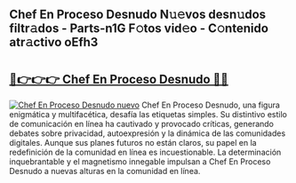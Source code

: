 ## Chef En Proceso Desnudo N𝚞𝚎vos desn𝚞dos filtr𝚊dos - Parts-n1G F𝚘tos vid𝚎o - C𝚘ntenido atr𝚊ctivo oEfh3

# <h2><a href="http://mbcpdf.tromn.icu/?c=Chef+En+Proceso+Desnudo">🔗👉👉👉 Chef En Proceso Desnudo 🔗🔗</a></h2>

[![Chef En Proceso Desnudo nuevo](https://i.imgur.com/pEAQMta.gif)](http://mbcpdf.tromn.icu/?c=Chef+En+Proceso+Desnudo)
Chef En Proceso Desnudo, una figura enigmática y multifacética, desafía las etiquetas simples. Su distintivo estilo de comunicación en línea ha cautivado y provocado críticas, generando debates sobre privacidad, autoexpresión y la dinámica de las comunidades digitales. Aunque sus planes futuros no están claros, su papel en la redefinición de la comunidad en línea es incuestionable. La determinación inquebrantable y el magnetismo innegable impulsan a Chef En Proceso Desnudo a nuevas alturas en la comunidad en línea.
